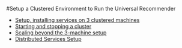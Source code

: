 #Setup a Clustered Environment to Run the Universal Recommender

 - [Setup, installing services on 3 clustered machines](https://github.com/actionml/cluster-setup/blob/master/cluster-setup.md)
 - [Starting and stopping a cluster](https://github.com/actionml/cluster-setup/blob/master/start-stop-cluster.md)
 - [Scaling beyond the 3-machine setup](https://github.com/actionml/cluster-setup/blob/master/architecture-and-scaling.md) 
 - [Distributed Services Setup](https://github.com/actionml/cluster-setup/blob/master/distributed-cluster-setup-guide.md)
